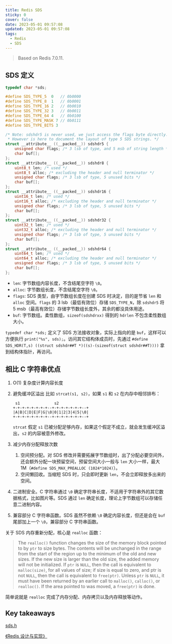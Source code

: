 ```yaml
---
title: Redis SDS
sticky: 0
cover: false
date: 2023-05-01 09:57:08
updated: 2023-05-01 09:57:08
tags:
  - Redis
  - SDS
---
```


> Based on Redis 7.0.11.

## SDS 定义

```C
typedef char *sds;

#define SDS_TYPE_5  0   // 0b0000
#define SDS_TYPE_8  1   // 0b0001
#define SDS_TYPE_16 2   // 0b0010
#define SDS_TYPE_32 3   // 0b0011
#define SDS_TYPE_64 4   // 0b0100
#define SDS_TYPE_MASK 7 // 0b0111
#define SDS_TYPE_BITS 3 

/* Note: sdshdr5 is never used, we just access the flags byte directly.
 * However is here to document the layout of type 5 SDS strings. */
struct __attribute__ ((__packed__)) sdshdr5 {
    unsigned char flags; /* 3 lsb of type, and 5 msb of string length */
    char buf[];
};
struct __attribute__ ((__packed__)) sdshdr8 {
    uint8_t len; /* used */
    uint8_t alloc; /* excluding the header and null terminator */
    unsigned char flags; /* 3 lsb of type, 5 unused bits */
    char buf[];
};
struct __attribute__ ((__packed__)) sdshdr16 {
    uint16_t len; /* used */
    uint16_t alloc; /* excluding the header and null terminator */
    unsigned char flags; /* 3 lsb of type, 5 unused bits */
    char buf[];
};
struct __attribute__ ((__packed__)) sdshdr32 {
    uint32_t len; /* used */
    uint32_t alloc; /* excluding the header and null terminator */
    unsigned char flags; /* 3 lsb of type, 5 unused bits */
    char buf[];
};
struct __attribute__ ((__packed__)) sdshdr64 {
    uint64_t len; /* used */
    uint64_t alloc; /* excluding the header and null terminator */
    unsigned char flags; /* 3 lsb of type, 5 unused bits */
    char buf[];
};
```

- `len`: 字节数组内容长度，不含结尾空字符 `\0`。
- `alloc`: 字节数组长度，不含结尾空字符 `\0`。
- `flags`: SDS 类型，由字节数组长度在创建 SDS 时决定，目的是节省 `len` 和 `alloc` 空间。`flags` 的 3 lsb（最低有效位）存储 `SDS_TYPE_N`，除 `sdshdr5` 将 5 msb（最高有效位）存储字节数组长度外，其余的都没具体用途。
- `buf`: 字节数组。柔性数组，`sizeof(sdshdrxx)` 得到的 `hdrlen` 不包含柔性数组大小。

`typedef char *sds;` 定义了 SDS 方法接收对象，实际上指向的是 `buf`，这样可以方便执行 `print("%s", sds);`。访问其它结构体成员时，先通过 `#define SDS_HDR(T,s) ((struct sdshdr##T *)((s)-(sizeof(struct sdshdr##T))))` 拿到结构体指针，再访问。

## 相比 C 字符串优点

1. O(1) 复杂度计算内容长度
2. 避免缓冲区溢出
   比如 `strcat(s1, s2)`，如果 `s1` 和 `s2` 在内存中相邻排布：

   ```plaintext
    s1               s2
   +-+-+-+-+-+-+-+--+-+-+-+-+-+-+--+
   |A|B|C|D|E|F|G|\0|0|1|2|3|4|5|\0|
   +-+-+-+-+-+-+-+--+-+-+-+-+-+-+--+
   ```

   `strcat` 假定 `s1` 已被分配足够内存，如果这个假定不成立，就会发生缓冲区溢出，`s2` 的内容被意外修改。
3. 减少内存分配释放次数
   1. 空间预分配。对 SDS 修改并需要拓展字节数组时，出了分配必要空间外，还会额外分配一块预留空间，预留空间大小一般与 `len` 大小一样，最大 1M（`#define SDS_MAX_PREALLOC (1024*1024)`）。
   2. 空间懒回收。当缩短 SDS 时，只会即时更新 `len`，不会立即释放多出来的空间。
4. 二进制安全。C 字符串通过 `\0` 确定字符串长度，不适用于字符串外的其它数据格式，比如图片等。SDS 通过 `len` 确定长度，理论上字节数组可以存储任意二进制内容。
5. 兼容部分 C 字符串函数。SDS 虽然不依赖 `\0` 确定内容长度，但还是会在 `buf` 尾部加上一个 `\0`，兼容部分 C 字符串函数。

关于 SDS 内存重新分配，核心是 `realloc` 函数：

> The `realloc()` function changes the size of the memory block pointed to by `ptr` to size bytes.  The contents will be unchanged in the range from the start of  the  region up  to  the  minimum of the old and new sizes.  If the new size is larger than the old size, the added memory will not be initialized.  If `ptr` is `NULL`, then the call is equivalent to `malloc(size)`, for all values of size; if size is equal to zero, and ptr is not `NULL`, then the call is equivalent to `free(ptr)`.  Unless `ptr` is `NULL`, it must have been returned by an earlier call to `malloc()`, `calloc()`, or `realloc()`. If the area pointed to was moved, a `free(ptr)` is done.

简单说就是 `realloc` 完成了内存分配、内存拷贝以及内存释放等动作。

## Key takeaways

[sds.h](https://github.com/redis/redis/blob/7.0/src/sds.h)

[《Redis 设计与实现》](http://redisbook.com)
